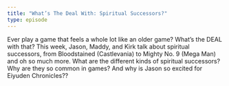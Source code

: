 ```yaml
---
title: "What’s The Deal With: Spiritual Successors?"
type: episode
---
```

Ever play a game that feels a whole lot like an older game? What’s the DEAL with that? This week, Jason, Maddy, and Kirk talk about spiritual successors, from Bloodstained (Castlevania) to Mighty No. 9 (Mega Man) and oh so much more. What are the different kinds of spiritual successors? Why are they so common in games? And why is Jason so excited for Eiyuden Chronicles??